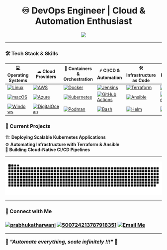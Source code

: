 <h1 align="center">
  ♾️ DevOps Engineer | Cloud & Automation Enthusiast
</h1>

<p align="center">
  <img src="https://media4.giphy.com/media/v1.Y2lkPTc5MGI3NjExdzkydjRidHVxZW16a2pmd2diczBhcGIyaGxncGh2c2l0MnFyaWtoaCZlcD12MV9pbnRlcm5hbF9naWZfYnlfaWQmY3Q9Zw/1lDDbtArVOHPrERDf2/giphy.gif" width="200">
</p>

---

### 🛠️ Tech Stack & Skills  

💻 **Operating Systems** | ☁ **Cloud Providers** | 🚢 **Containers & Orchestration** | ⚡ **CI/CD & Automation** | 🛠️ **Infrastructure as Code** | 📊 **Monitoring & Logging**  
--- | --- | --- | --- | --- | ---  
[![Linux](https://img.shields.io/badge/Linux-FCC624?style=for-the-badge&logo=linux&logoColor=black)](https://www.linux.org/) | [![AWS](https://img.shields.io/badge/AWS-FF9900?style=for-the-badge&logo=amazonaws&logoColor=white)](https://aws.amazon.com/) | [![Docker](https://img.shields.io/badge/Docker-2496ED?style=for-the-badge&logo=docker&logoColor=white)](https://www.docker.com/) | [![Jenkins](https://img.shields.io/badge/Jenkins-D24939?style=for-the-badge&logo=jenkins&logoColor=white)](https://www.jenkins.io/) | [![Terraform](https://img.shields.io/badge/Terraform-623CE4?style=for-the-badge&logo=terraform&logoColor=white)](https://www.terraform.io/) | [![Grafana](https://img.shields.io/badge/Grafana-F46800?style=for-the-badge&logo=grafana&logoColor=white)](https://grafana.com/)  
[![macOS](https://img.shields.io/badge/macOS-000000?style=for-the-badge&logo=apple&logoColor=white)](https://www.apple.com/macos/) | [![Azure](https://img.shields.io/badge/Azure-0078D4?style=for-the-badge&logo=microsoftazure&logoColor=white)](https://azure.microsoft.com/) | [![Kubernetes](https://img.shields.io/badge/Kubernetes-326CE5?style=for-the-badge&logo=kubernetes&logoColor=white)](https://kubernetes.io/) | [![GitHub Actions](https://img.shields.io/badge/GitHub_Actions-2088FF?style=for-the-badge&logo=githubactions&logoColor=white)](https://github.com/features/actions) | [![Ansible](https://img.shields.io/badge/Ansible-000000?style=for-the-badge&logo=ansible&logoColor=white)](https://www.ansible.com/) | [![Prometheus](https://img.shields.io/badge/Prometheus-E6522C?style=for-the-badge&logo=prometheus&logoColor=white)](https://prometheus.io/)  
[![Windows](https://img.shields.io/badge/Windows-0078D6?style=for-the-badge&logo=windows&logoColor=white)](https://www.microsoft.com/en-us/windows) | [![DigitalOcean](https://img.shields.io/badge/DigitalOcean-0080FF?style=for-the-badge&logo=digitalocean&logoColor=white)](https://www.digitalocean.com/) | [![Podman](https://img.shields.io/badge/Podman-892CA0?style=for-the-badge&logo=podman&logoColor=white)](https://podman.io/) | [![Bash](https://img.shields.io/badge/Bash-4EAA25?style=for-the-badge&logo=gnubash&logoColor=white)](https://www.gnu.org/software/bash/) | [![Helm](https://img.shields.io/badge/Helm-0F1689?style=for-the-badge&logo=helm&logoColor=white)](https://helm.sh/) | [![Nagios](https://img.shields.io/badge/Nagios-DC143C?style=for-the-badge&logo=nagios&logoColor=white)](https://www.nagios.org/)  


### 📌 Current Projects  
🏗️ **Deploying Scalable Kubernetes Applications**  
⚙️ **Automating Infrastructure with Terraform & Ansible**  
🔄 **Building Cloud-Native CI/CD Pipelines**  

---

<div align="center">
  
![snake gif](https://github.com/PrabhuKatharwani/PrabhuKatharwani/blob/output/github-snake-dark.svg)
  
</div>
  
---

### 🔗 Connect with Me

<h3 align="left">
<p align="left">
<a href="https://linkedin.com/in/prabhukatharwani" target="blank"><img align="center" src="https://raw.githubusercontent.com/rahuldkjain/github-profile-readme-generator/master/src/images/icons/Social/linked-in-alt.svg" alt="prabhukatharwani" height="20" width="20" /></a>
<a href="https://discord.gg/500724213787918351" target="blank"><img align="center" src="https://logos-world.net/wp-content/uploads/2020/12/Discord-Logo.png" alt="500724213787918351" height="17" width="33" /></a>
<a href="mailto:prabhukatharwani@gmail.com">
  <img align="center" 
       src="https://upload.wikimedia.org/wikipedia/commons/7/7e/Gmail_icon_%282020%29.svg" 
       alt="Email Me" 
       height="17" 
       width="23" />
</a>
</p>
  
---

🌟 *"Automate everything, scale infinitely !!!"* 🌟


